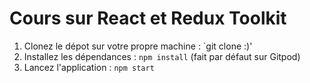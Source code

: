 # Cours sur React et Redux Toolkit

1. Clonez le dépot sur votre propre machine : `git clone :)'
2. Installez les dépendances : `npm install` (fait par défaut sur Gitpod)
3. Lancez l'application : `npm start`
